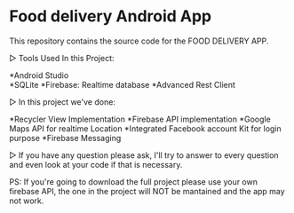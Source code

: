 # Food delivery Android App

This repository contains the source code for the FOOD DELIVERY APP.

▷ Tools Used In this Project:</br>

 *Android Studio</br>
 *SQLite
 *Firebase: Realtime database
 *Advanced Rest Client


▷ In this project we've done:

 *Recycler View Implementation
 *Firebase API implementation
 *Google Maps API for realtime Location
 *Integrated Facebook account Kit for login purpose
 *Firebase Messaging


▷ If you have any question please ask, I'll try to answer to every question and even look at your code if that is necessary.

PS: If you're going to download the full project please use your own firebase API, the one in the project will NOT be mantained and the app may not work.
